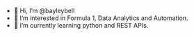 - 👋 Hi, I’m @bayleybell
- 👀 I’m interested in Formula 1, Data Analytics and Automation.
- 🌱 I’m currently learning python and REST APIs.

<!---
bayleybell/bayleybell is a ✨ special ✨ repository because its `README.md` (this file) appears on your GitHub profile.
You can click the Preview link to take a look at your changes.
--->
